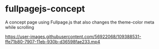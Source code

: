 # fullpagejs-concept
A concept page using Fullpage.js that also changes the theme-color meta while scrolling

https://user-images.githubusercontent.com/56922068/109388531-ffe71b80-7907-11eb-930b-d36598fae233.mp4
